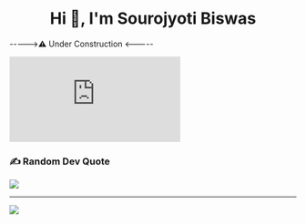 <h1 align="center">Hi 👋, I'm Sourojyoti Biswas</h1>

----->⚠️ Under Construction <-----

<iframe src="https://tryhackme.com/api/v2/badges/public-profile?userPublicId=4170053" style='border:none;'></iframe>

### ✍️ Random Dev Quote

![](https://quotes-github-readme.vercel.app/api?type=horizontal&theme=merko)

---

[![](https://visitcount.itsvg.in/api?id=sourojyotibiswas&icon=2&color=3)](https://visitcount.itsvg.in)
